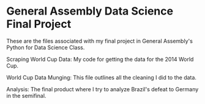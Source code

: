 General Assembly Data Science Final Project
===========================

These are the files associated with my final project in General Assembly's Python for Data Science Class.

Scraping World Cup Data: My code for getting the data for the 2014 World Cup.

World Cup Data Munging: This file outlines all the cleaning I did to the data.

Analysis: The final product where I try to analyze Brazil's defeat to Germany in the semifinal.

